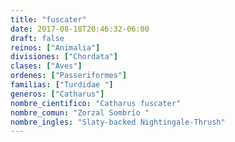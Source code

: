 ```yaml
---
title: "fuscater"
date: 2017-08-18T20:46:32-06:00
draft: false
reinos: ["Animalia"]
divisiones: ["Chordata"]
clases: ["Aves"]
ordenes: ["Passeriformes"]
familias: ["Turdidae "]
generos: ["Catharus"]
nombre_cientifico: "Catharus fuscater"
nombre_comun: "Zorzal Sombrío "
nombre_ingles: "Slaty-backed Nightingale-Thrush"
---
```


